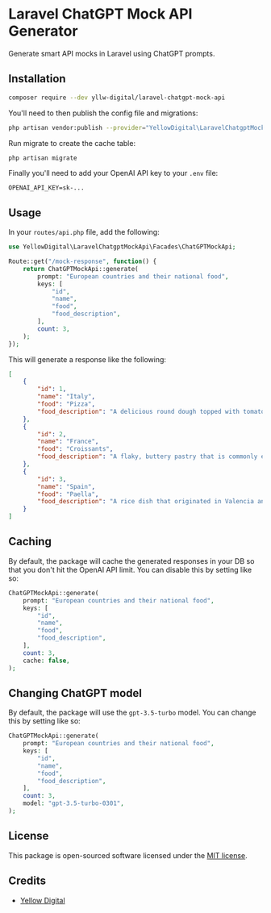 # Laravel ChatGPT Mock API Generator
Generate smart API mocks in Laravel using ChatGPT prompts.

## Installation
```bash
composer require --dev yllw-digital/laravel-chatgpt-mock-api
```

You'll need to then publish the config file and migrations:
```bash
php artisan vendor:publish --provider="YellowDigital\LaravelChatgptMockApi\LaravelChatgptMockApiServiceProvider"
```

Run migrate to create the cache table:
```bash
php artisan migrate
```

Finally you'll need to add your OpenAI API key to your `.env` file:
```
OPENAI_API_KEY=sk-...
```

## Usage

In your `routes/api.php` file, add the following:
```php
use YellowDigital\LaravelChatgptMockApi\Facades\ChatGPTMockApi;

Route::get("/mock-response", function() {
    return ChatGPTMockApi::generate(
        prompt: "European countries and their national food",
        keys: [
            "id",
            "name",
            "food",
            "food_description",
        ],
        count: 3,
    );
});
```

This will generate a response like the following:
```json
[
    {
        "id": 1,
        "name": "Italy",
        "food": "Pizza",
        "food_description": "A delicious round dough topped with tomato sauce, cheese and a variety of toppings."
    },
    {
        "id": 2,
        "name": "France",
        "food": "Croissants",
        "food_description": "A flaky, buttery pastry that is commonly eaten for breakfast or as a snack."
    },
    {
        "id": 3,
        "name": "Spain",
        "food": "Paella",
        "food_description": "A rice dish that originated in Valencia and is typically made with saffron, chicken, and shellfish."
    }
]
```

## Caching
By default, the package will cache the generated responses in your DB so that you don't hit the OpenAI API limit. You can disable this by setting like so:
```php
ChatGPTMockApi::generate(
    prompt: "European countries and their national food",
    keys: [
        "id",
        "name",
        "food",
        "food_description",
    ],
    count: 3,
    cache: false,
);
```

## Changing ChatGPT model
By default, the package will use the `gpt-3.5-turbo` model. You can change this by setting like so:
```php
ChatGPTMockApi::generate(
    prompt: "European countries and their national food",
    keys: [
        "id",
        "name",
        "food",
        "food_description",
    ],
    count: 3,
    model: "gpt-3.5-turbo-0301",
);
```

## License
This package is open-sourced software licensed under the [MIT license](https://opensource.org/licenses/MIT).

## Credits
- [Yellow Digital](https://yllwdigital.com)
